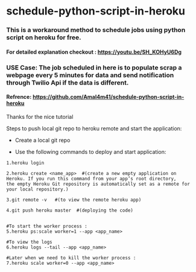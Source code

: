 # schedule-python-script-in-heroku
### This is a workaround method to schedule jobs using python script on heroku for free.

#### For detailed explanation checkout : https://youtu.be/SH_KOHyU6Dg

### USE Case: The job scheduled in here is to populate scrap a webpage every 5 minutes for data and send notification through Twilio Api if the data is different.

#### Refrence: https://github.com/Amal4m41/schedule-python-script-in-heroku
Thanks for the nice tutorial

Steps to push local git repo to heroku remote and start the application:

- Create a local git repo 

- Use the following commands to deploy and start application:
```
1.heroku login

2.heroku create <name_app>  #(create a new empty application on Heroku. If you run this command from your app’s root directory,
the empty Heroku Git repository is automatically set as a remote for your local repository.)

3.git remote -v   #(to view the remote heroku app)

4.git push heroku master  #(deploying the code)


#To start the worker process :
5.heroku ps:scale worker=1 --app <app_name>

#To view the logs
6.heroku logs --tail --app <app_name>

#Later when we need to kill the worker process : 
7.heroku scale worker=0 --app <app_name>


```
